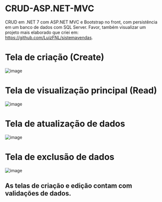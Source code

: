 # CRUD-ASP.NET-MVC

CRUD em .NET 7 com ASP.NET MVC e Bootstrap no front, com persistência em um banco de dados com SQL Server.
Favor, também visualizar um projeto mais elaborado que criei em: https://github.com/LuizFNL/sistemavendas.

# Tela de criação (Create)

![image](https://user-images.githubusercontent.com/108035590/215900846-28d7734d-9178-4553-b27f-1b252fd5835b.png)

# Tela de visualização principal (Read)

![image](https://user-images.githubusercontent.com/108035590/215900922-b4074534-16ff-4506-a8eb-23935cc7daff.png)

# Tela de atualização de dados

![image](https://user-images.githubusercontent.com/108035590/215901041-596cb0bb-4926-422a-8f18-de12e10e26c0.png)

# Tela de exclusão de dados

![image](https://user-images.githubusercontent.com/108035590/215901082-4b07a782-c779-4efd-b10b-1086e565a3db.png)

## As telas de criação e edição contam com validações de dados.
